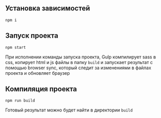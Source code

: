 ## Установка зависимостей

```
npm i
```

## Запуск проекта

```
npm start
```

При исполнении команды запуска проекта, Gulp компилирует sass в css, копирует html и js файлы в папку `build` и запускает результат с помощью browser sync, который следит за изменениями в файлах проекта и обновляет браузер

## Компиляция проекта

```
npm run build
```

Готовый результат можно будет найти в директории `build`
